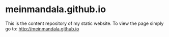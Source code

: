 # meinmandala.github.io

This is the content repository of my static website.
To view the page simply go to: <a href="http://meinmandala.github.io">http://meinmandala.github.io</a>
